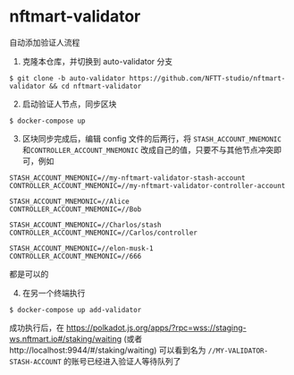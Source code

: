 # nftmart-validator 

自动添加验证人流程

1. 克隆本仓库，并切换到 auto-validator 分支
```
$ git clone -b auto-validator https://github.com/NFTT-studio/nftmart-validator && cd nftmart-validator
```

2. 启动验证人节点，同步区块
```
$ docker-compose up
```

3. 区块同步完成后，编辑 config 文件的后两行，将 `STASH_ACCOUNT_MNEMONIC` 和`CONTROLLER_ACCOUNT_MNEMONIC` 改成自己的值，只要不与其他节点冲突即可，例如

```
STASH_ACCOUNT_MNEMONIC=//my-nftmart-validator-stash-account
CONTROLLER_ACCOUNT_MNEMONIC=//my-nftmart-validator-controller-account
```

```
STASH_ACCOUNT_MNEMONIC=//Alice
CONTROLLER_ACCOUNT_MNEMONIC=//Bob
```

```
STASH_ACCOUNT_MNEMONIC=//Charlos/stash
CONTROLLER_ACCOUNT_MNEMONIC=//Carlos/controller
```

```
STASH_ACCOUNT_MNEMONIC=//elon-musk-1
CONTROLLER_ACCOUNT_MNEMONIC=//666
```

都是可以的

4. 在另一个终端执行
```
$ docker-compose up add-validator
```

成功执行后，在 https://polkadot.js.org/apps/?rpc=wss://staging-ws.nftmart.io#/staking/waiting (或者 http://localhost:9944/#/staking/waiting) 可以看到名为 `//MY-VALIDATOR-STASH-ACCOUNT` 的账号已经进入验证人等待队列了
